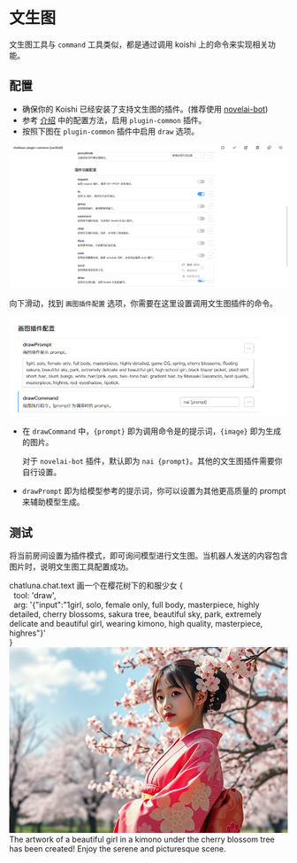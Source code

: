 # 文生图

文生图工具与 `command` 工具类似，都是通过调用 koishi 上的命令来实现相关功能。

## 配置

- 确保你的 Koishi 已经安装了支持文生图的插件。(推荐使用 [novelai-bot](https://github.com/koishijs/novelai-bot))
- 参考 [介绍](introduction.md) 中的配置方法，启用 `plugin-common` 插件。
- 按照下图在 `plugin-common` 插件中启用 `draw` 选项。

![alt text](../../public/images/image-43.png)

向下滑动，找到 `画图插件配置` 选项，你需要在这里设置调用文生图插件的命令。

![alt text](../../public/images/image-44.png)

- 在 `drawCommand` 中，`{prompt}` 即为调用命令是的提示词，`{image}` 即为生成的图片。

  对于 `novelai-bot` 插件，默认即为 `nai {prompt}`。其他的文生图插件需要你自行设置。


- `drawPrompt` 即为给模型参考的提示词，你可以设置为其他更高质量的 prompt 来辅助模型生成。

## 测试

将当前房间设置为插件模式，即可询问模型进行文生图。当机器人发送的内容包含图片时，说明文生图工具配置成功。

<chat-panel>
  <chat-message nickname="User">chatluna.chat.text 画一个在樱花树下的和服少女</chat-message>
  <chat-message nickname="Bot">
   {<br>
    &nbsp;&nbsp;tool: 'draw',<br>
    &nbsp;&nbsp;arg: '{"input":"1girl, solo, female only, full body, masterpiece, highly detailed, cherry blossoms, sakura tree, beautiful sky, park, extremely delicate and beautiful girl, wearing kimono, high quality, masterpiece, highres"}'<br>
  }
  </chat-message>
  <chat-message nickname="Bot"><img src="../../public/images/image-45.png" alt="image" /></chat-message>
  <chat-message nickname="Bot">The artwork of a beautiful girl in a kimono under the cherry blossom tree has been created! Enjoy the serene and picturesque scene.</chat-message>
</chat-panel>
